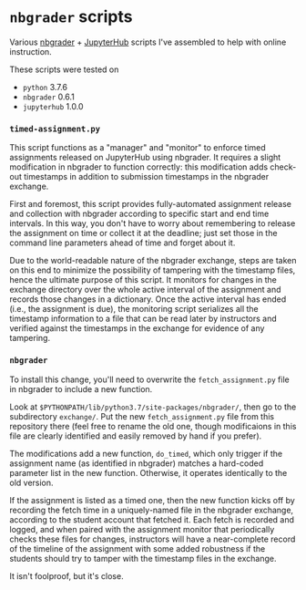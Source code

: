 # `nbgrader` scripts

Various [nbgrader](http://github.com/jupyter/nbgrader/) + [JupyterHub](https://github.com/jupyterhub/jupyterhub) scripts I've assembled to help with online instruction.

These scripts were tested on
 - `python` 3.7.6
 - `nbgrader` 0.6.1
 - `jupyterhub` 1.0.0

### `timed-assignment.py`

This script functions as a "manager" and "monitor" to enforce timed assignments released on JupyterHub using nbgrader. It requires a slight modification in nbgrader to function correctly: this modification adds check-out timestamps in addition to submission timestamps in the nbgrader exchange.

First and foremost, this script provides fully-automated assignment release and collection with nbgrader according to specific start and end time intervals. In this way, you don't have to worry about remembering to release the assignment on time or collect it at the deadline; just set those in the command line parameters ahead of time and forget about it.

Due to the world-readable nature of the nbgrader exchange, steps are taken on this end to minimize the possibility of tampering with the timestamp files, hence the ultimate purpose of this script. It monitors for changes in the exchange directory over the whole active interval of the assignment and records those changes in a dictionary. Once the active interval has ended (i.e., the assignment is due), the monitoring script serializes all the timestamp information to a file that can be read later by instructors and verified against the timestamps in the exchange for evidence of any tampering.

### `nbgrader`

To install this change, you'll need to overwrite the `fetch_assignment.py` file in nbgrader to include a new function.

Look at `$PYTHONPATH/lib/python3.7/site-packages/nbgrader/`, then go to the subdirectory `exchange/`. Put the new `fetch_assignment.py` file from this repository there (feel free to rename the old one, though modificaions in this file are clearly identified and easily removed by hand if you prefer).

The modifications add a new function, `do_timed`, which only trigger if the assignment name (as identified in nbgrader) matches a hard-coded parameter list in the new function. Otherwise, it operates identically to the old version.

If the assignment is listed as a timed one, then the new function kicks off by recording the fetch time in a uniquely-named file in the nbgrader exchange, according to the student account that fetched it. Each fetch is recorded and logged, and when paired with the assignment monitor that periodically checks these files for changes, instructors will have a near-complete record of the timeline of the assignment with some added robustness if the students should try to tamper with the timestamp files in the exchange.

It isn't foolproof, but it's close.